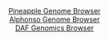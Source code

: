 <div id="Pineapple_Genome_Browser" align="center">
  <a href="https://igv.org/app/?sessionURL=blob:zZNdb9owFIb_i6VWmxTySQKJVE1pgY4C7QZllFZV5CROcJvYwTYJBfHfd1Zt2s0qlYtNk3JhH_njPY.f7FFNhKScoQDZuuXqloU0JFe8meGyKsg1LolEQYYLSTQkSEYEYQlBwR5lWCo8n45h50qpSgaGQVXVKjHLuS4dHZd4xxlupJ7w0rjgRYFjLrDiQhrnAtfcoHndakiMq0qHux3dNVKssIGLasWZ5EZFWB41cF70qxTlhPGSROWmUPQ1QAR5IGOqZ_hTuJiFSUKkHJGXYXoWjobhN6c_v7_0Lu7nN58Xc29xOqM5w2ojyNko77PJiT2YOJ3twF.S._jEPndddzV.6l225YnTO.1vKyqIPLM6Vtdxbd9rAxzKUrL9n_qGjx7Ze.3Nd_6XsSXHqux6k7vQz.jtrp90s.aNvg8aKniyARdQshKdwDI1x_Q01_ZaP4ZWVzNNH.gITlHw8KghJXDyDMsf9ki9VGAMkmS9eZVHQ1ykRKCg5Ztmx_J922132qbvWwdtjzai.HtoB_Op3zHt0La9KKOFAp3TSLJK6pgxvU4yPd8dyXK2SspnUGfa41fXwzy9zdVyej2ASr5.Wg7_yNMFBnD96xNCs.9J9U_Me08QXcXH6gZ_WbdKp_HXZgzD261zJ5ditPayNe9dleGbiI7Dk3FRYgXroQLTn9bVWFDMFBRqKmlMC6peFkCSNyiwbAfkRQkvONiIRB5_MDVTs1zz429JncPj4Ts-">Pineapple Genome Browser</a>
</div>
<div id="Alphonso_Genome_Browser" align="center">
  <a href="https://igv.org/app/?sessionURL=blob:zZJra9swFIb_i6BlA8fXOK4NZbi5LOllLUndbC3FKI7sqJUlRZJzach_31nZ2JcVmg8bA4Ptgyy97.Nnh1ZEaSo4SpBve6HtechCeiHWE1xLRr7gmmiUlJhpYiFFSqIILwhKdqjE2uBsfAlfLoyROnEcamSrxrwStg5sXOMXwfFa24Wona5gDM.EwkYo7ZwpvBIOrVatNZlhKW04O7BDZ44NdjCTC8G1cCThVb6G_fJfo7wiXNQkrxtm6GuAHPJAxrld4k_pdJIWBdH6gmxH89P0YpTeBf3s_nOne59dD6dZZ3o8oRXHplHktH8.0qPUHwwHKT3yz8hVxUdZfyjWl.NZcRT0jvsbSRXRp17knQShH4choKF8Tjb_U2u46IHNa7Mc3G7ir9sqq6H5aCzLlycvWN48b7LnN5rvLcRE0YALqFioKPFcK3A7Vuh3Wj8evRPLdWPgowRFycOjhYzCxTMsf9ghs5VgDNJk2bzKYyGh5kShpBW7buTFsR.2o7Ybx97e2qFGsb8Hd5CN48j1U9_v5CVlBnSe55pLbWPO7VVR2tXLgTS7m.LIH7Rv26mKbobdXgRIJ8MnJpvqOpDf_sizAwzg.NefCGXfk.qfuPeeILaZHSqcuepfXrslYDJ3S7aAe7Cpek9p06ZeLzx5E9FheEqhamxgPUzg9ad1K6wo5gYGK6rpjDJqtlMgKdYo8fwA5EWFYAJsRKqafXAt1_JC9.NvSYP94_47">Alphonso Genome Browser</a>
</div>


<div id="DAF_Genomics_Browser" align="center">
  <a href="https://igv.org/app/?sessionURL=blob:tZFrS9xAFIb_y4B.ynVyM4GlRLvarbaKS1y7IssxOdmMTWbizKSrXfa_O6SWQouUgoW5n8t75jxb8g2lYoKTjFDHjxzfJxZRjdjMoetb_AwdKpLV0Cq0iMQaJfISSbYlNSgNxeWZiWy07lXmuhXU9hq56FipHBU40NtKDLpB42pTBzr4LjhslFOKzjhrcKHtG8GVcKEsUSnbc3vk69UGzPLTthpT4qobWs1G1ZUpwhRWOTWYahmv8PEvhfwHZTPYu3wxz8f4U3yaVZP8dJZfBdNieRIfLYvzD4siXuzP2ZqDHiROqPy4R49lfbaMi.svwK_Mdl6geTu5uI68veD9_vSxZxLVxE_8gyCiaRKSnUVaUQ4GAykb6Wd.aCX0wKJhaL8cgyg2fZCCkezm1iJaQvnVuN9siX7qDSyi8GEYuVlEyAolyezU8xI_TWkUJqGXpv7O2pJBtm9M87i4TBOP5pTGzh10Rr9m7dhCI_Sn8a1Q_pbZzH9FJQ_ZYZBOZ81DIZscP4XpfXl03wV3fvgKJou8.q1ayA60Mf24vkCB1qh1yPUvKsHudvcM">DAF Genomics Browser</a>
</div>

